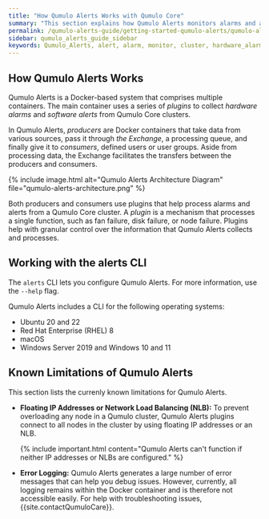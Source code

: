 ```yaml
---
title: "How Qumulo Alerts Works with Qumulo Core"
summary: "This section explains how Qumulo Alerts monitors alarms and alerts for a Qumulo Core Cluster."
permalink: /qumulo-alerts-guide/getting-started-qumulo-alerts/qumulo-alerts-with-qumulo-core.html
sidebar: qumulo_alerts_guide_sidebar
keywords: Qumulo_Alerts, alert, alarm, monitor, cluster, hardware_alarm, software_alarm, producer, consumer, plugin, plug-in, Exchange
---
```


## How Qumulo Alerts Works
Qumulo Alerts is a Docker-based system that comprises multiple containers. The main container uses a series of _plugins_ to collect _hardware alarms_ and _software alerts_ from Qumulo Core clusters.

In Qumulo Alerts, _producers_ are Docker containers that take data from various sources, pass it through _the Exchange_, a processing queue, and finally give it to _consumers_, defined users or user groups. Aside from processing data, the Exchange facilitates the transfers between the producers and consumers.

{% include image.html alt="Qumulo Alerts Architecture Diagram" file="qumulo-alerts-architecture.png" %}

Both producers and consumers use plugins that help process alarms and alerts from a Qumulo Core cluster. A _plugin_ is a mechanism that processes a single function, such as fan failure, disk failure, or node failure. Plugins help with granular control over the information that Qumulo Alerts collects and processes.

## Working with the alerts CLI
The `alerts` CLI lets you configure Qumulo Alerts. For more information, use the `--help` flag.

Qumulo Alerts includes a CLI for the following operating systems:
* Ubuntu 20 and 22
* Red Hat Enterprise (RHEL) 8
* macOS
* Windows Server 2019 and Windows 10 and 11

## Known Limitations of Qumulo Alerts
This section lists the currenly known limitations for Qumulo Alerts.

* **Floating IP Addresses or Network Load Balancing (NLB):** To prevent overloading any node in a Qumulo cluster, Qumulo Alerts plugins connect to all nodes in the cluster by using floating IP addresses or an NLB.

  {% include important.html content="Qumulo Alerts can't function if neither IP addresses or NLBs are configured." %}

* **Error Logging:** Qumulo Alerts generates a large number of error messages that can help you debug issues. However, currently, all logging remains within the Docker container and is therefore not accessible easily. For help with troubleshooting issues, {{site.contactQumuloCare}}.

